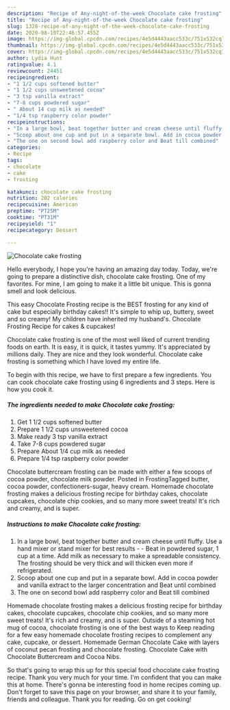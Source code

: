 ```yaml
---
description: "Recipe of Any-night-of-the-week Chocolate cake frosting"
title: "Recipe of Any-night-of-the-week Chocolate cake frosting"
slug: 1328-recipe-of-any-night-of-the-week-chocolate-cake-frosting
date: 2020-08-10T22:46:57.455Z
image: https://img-global.cpcdn.com/recipes/4e5d4443aacc533c/751x532cq70/chocolate-cake-frosting-recipe-main-photo.jpg
thumbnail: https://img-global.cpcdn.com/recipes/4e5d4443aacc533c/751x532cq70/chocolate-cake-frosting-recipe-main-photo.jpg
cover: https://img-global.cpcdn.com/recipes/4e5d4443aacc533c/751x532cq70/chocolate-cake-frosting-recipe-main-photo.jpg
author: Lydia Hunt
ratingvalue: 4.1
reviewcount: 24451
recipeingredient:
- "1 1/2 cups softened butter"
- "1 1/2 cups unsweetened cocoa"
- "3 tsp vanilla extract"
- "7-8 cups powdered sugar"
- " About 14 cup milk as needed"
- "1/4 tsp raspberry color powder"
recipeinstructions:
- "In a large bowl, beat together butter and cream cheese until fluffy. Use a hand mixer or stand mixer for best results   Beat in powdered sugar, 1 cup at a time. Add milk as necessary to make a spreadable consistency. The frosting should be very thick and will thicken even more if refrigerated."
- "Scoop about one cup and put in a separate bowl. Add in cocoa powder and vanilla extract to the larger concentration and Beat until combined"
- "The one on second bowl add raspberry color and Beat till combined"
categories:
- Recipe
tags:
- chocolate
- cake
- frosting

katakunci: chocolate cake frosting 
nutrition: 202 calories
recipecuisine: American
preptime: "PT25M"
cooktime: "PT31M"
recipeyield: "1"
recipecategory: Dessert

---
```



![Chocolate cake frosting](https://img-global.cpcdn.com/recipes/4e5d4443aacc533c/751x532cq70/chocolate-cake-frosting-recipe-main-photo.jpg)

Hello everybody, I hope you're having an amazing day today. Today, we're going to prepare a distinctive dish, chocolate cake frosting. One of my favorites. For mine, I am going to make it a little bit unique. This is gonna smell and look delicious.

This easy Chocolate Frosting recipe is the BEST frosting for any kind of cake but especially birthday cakes!! It&#39;s simple to whip up, buttery, sweet and so creamy! My children have inherited my husband&#39;s. Chocolate Frosting Recipe for cakes &amp; cupcakes!

Chocolate cake frosting is one of the most well liked of current trending foods on earth. It is easy, it is quick, it tastes yummy. It's appreciated by millions daily. They are nice and they look wonderful. Chocolate cake frosting is something which I have loved my entire life.


To begin with this recipe, we have to first prepare a few ingredients. You can cook chocolate cake frosting using 6 ingredients and 3 steps. Here is how you cook it.

<!--inarticleads1-->

##### The ingredients needed to make Chocolate cake frosting:

1. Get 1 1/2 cups softened butter
1. Prepare 1 1/2 cups unsweetened cocoa
1. Make ready 3 tsp vanilla extract
1. Take 7-8 cups powdered sugar
1. Prepare  About 1/4 cup milk as needed
1. Prepare 1/4 tsp raspberry color powder


Chocolate buttercream frosting can be made with either a few scoops of cocoa powder, chocolate milk powder. Posted in FrostingTagged butter, cocoa powder, confectioners-sugar, heavy cream. Homemade chocolate frosting makes a delicious frosting recipe for birthday cakes, chocolate cupcakes, chocolate chip cookies, and so many more sweet treats! It&#39;s rich and creamy, and is super. 

<!--inarticleads2-->

##### Instructions to make Chocolate cake frosting:

1. In a large bowl, beat together butter and cream cheese until fluffy. Use a hand mixer or stand mixer for best results  -  - Beat in powdered sugar, 1 cup at a time. Add milk as necessary to make a spreadable consistency. The frosting should be very thick and will thicken even more if refrigerated.
1. Scoop about one cup and put in a separate bowl. Add in cocoa powder and vanilla extract to the larger concentration and Beat until combined
1. The one on second bowl add raspberry color and Beat till combined


Homemade chocolate frosting makes a delicious frosting recipe for birthday cakes, chocolate cupcakes, chocolate chip cookies, and so many more sweet treats! It&#39;s rich and creamy, and is super. Outside of a steaming hot mug of cocoa, chocolate frosting is one of the best ways to Keep reading for a few easy homemade chocolate frosting recipes to complement any cake, cupcake, or dessert. Homemade German Chocolate Cake with layers of coconut pecan frosting and chocolate frosting. Chocolate Cake with Chocolate Buttercream and Cocoa Nibs. 

So that's going to wrap this up for this special food chocolate cake frosting recipe. Thank you very much for your time. I'm confident that you can make this at home. There's gonna be interesting food in home recipes coming up. Don't forget to save this page on your browser, and share it to your family, friends and colleague. Thank you for reading. Go on get cooking!
